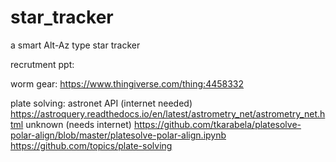 # star_tracker
a smart Alt-Az type star tracker

recrutment ppt:


worm gear: 
https://www.thingiverse.com/thing:4458332

plate solving:
astronet API (internet needed) https://astroquery.readthedocs.io/en/latest/astrometry_net/astrometry_net.html 
unknown (needs internet) https://github.com/tkarabela/platesolve-polar-align/blob/master/platesolve-polar-align.ipynb
https://github.com/topics/plate-solving
